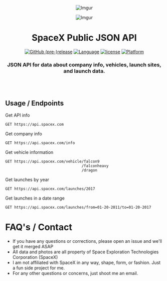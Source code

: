 <div align="center">

![Imgur](http://i.imgur.com/eL73Iit.png)

![Imgur](http://i.imgur.com/EdfIdgC.jpg)

# SpaceX Public JSON API

[![GitHub (pre-)release](https://img.shields.io/github/release/jakewmeyer/SpaceX-API/all.svg)]()
[![Language](https://img.shields.io/badge/language-Ruby-red.svg)]()
[![license](https://img.shields.io/github/license/mashape/apistatus.svg)]()
[![Platform](https://img.shields.io/badge/platform-REST--API-brightgreen.svg)]()

### JSON API for data about company info, vehicles, launch sites, and launch data.
<br></br>
</div>

## Usage / Endpoints
Get API info
```http
GET https://api.spacex.com
```

Get company info
```http
GET https://api.spacex.com/info
```

Get vehicle information
```http
GET https://api.spacex.com/vehicle/falcon9
                                  /falconheavy
                                  /dragon
```
Get launches by year
```http
GET https://api.spacex.com/launches/2017
```

Get launches in a date range
```http
GET https://api.spacex.com/launches/from=01-20-2011/to=01-20-2017
```

# FAQ's / Contact
* If you have any questions or corrections, please open an issue and we'll get it merged ASAP
* All data and photos are all property of Space Exploration Technologies Corporation (SpaceX)
* I am not affiliated with SpaceX in any way, shape, form, or fashion. Just a fun side project for me.
* For any other questions or concerns, just shoot me an email.
